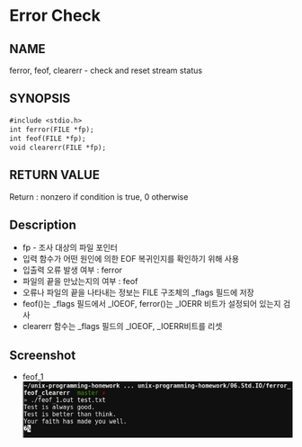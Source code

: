 # Error Check
## NAME
ferror, feof, clearerr - check and reset stream status
## SYNOPSIS
```
#include <stdio.h>
int ferror(FILE *fp);
int feof(FILE *fp);
void clearerr(FILE *fp);
```
## RETURN VALUE
Return : nonzero if condition is true, 0 otherwise
## Description
* fp - 조사 대상의 파일 포인터
* 입력 함수가 어떤 원인에 의한 EOF 복귀인지를 확인하기 위해 사용
* 입출력 오류 발생 여부 : ferror
* 파일의 끝을 만났는지의 여부 : feof
* 오류나 파일의 끝을 나타내는 정보는 FILE 구조체의 _flags 필드에 저장
* feof()는 _flags 필드에서 _IOEOF, ferror()는 _IOERR 비트가 설정되어 있는지 검사
* clearerr 함수는 _flags 필드의 _IOEOF, _IOERR비트를 리셋
## Screenshot
* feof_1  
![feof_1](./feof_1.png?raw=true "feof_1")
